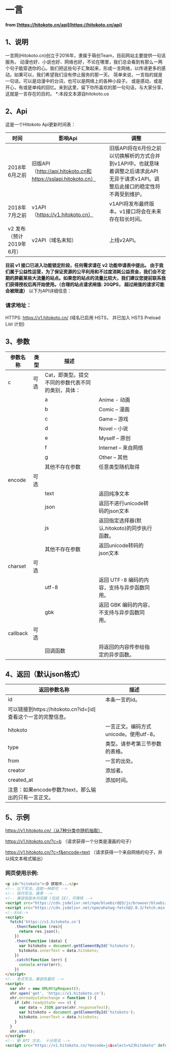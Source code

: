 # 一言

#### from [https://hitokoto.cn/api](https://hitokoto.cn/api)
## 1、说明
一言网(Hitokoto.cn)创立于2016年，隶属于萌创Team，目前网站主要提供一句话服务。
动漫也好、小说也好、网络也好，不论在哪里，我们总会看到有那么一两个句子能穿透你的心。我们把这些句子汇聚起来，形成一言网络，以传递更多的感动。如果可以，我们希望我们没有停止服务的那一天。
简单来说，一言指的就是一句话，可以是动漫中的台词，也可以是网络上的各种小段子。
或是感动，或是开心，有或是单纯的回忆。来到这里，留下你所喜欢的那一句句话，与大家分享，这就是一言存在的目的。
*:本段文本源自hitokoto.us
## 2、Api
这是一个Hitokoto Api更新时间表：

| **时间** | **影响Api** | **调整** |
| --- | --- | --- |
| 2018年6月之前 | 旧版API（http://api.hitokoto.cn和https://sslapi.hitokoto.cn） | 旧版API将在6月份之前以切换解析的方式合并到v1API中。也就意味着调整之后请求此API无异于请求v1API。调整后此接口的稳定性将不再受到维护。 |
| 2018年7月之前 | v1API（https://v1.hitokoto.cn） | v1API将发布最终版本。v1接口将会在未来存在较长时间。 |
| v2 发布（预计2019年6月） | v2API（域名未知） | 上线v2API。 |


**目前 v1 接口已进入功能锁定阶段，任何需求请在 v2 功能申请表中提出。**
**由于我们属于公益性运营，为了保证资源的公平利用和不过度消耗公益资金，我们会不定期的屏蔽某些大流量的站点。如果您的站点的流量比较大，我们建议您提前联系我们获得授权后再开始使用。（合理的站点请求闸值: 20QPS， 超过闸值的请求可能会被限速）**
以下为API详细信息：
### 请求地址：
HTTPS: https://v1.hitokoto.cn/ (域名已启用 HSTS， 并已加入 HSTS Preload List 计划)
## 3、参数
| **参数名称** | **类型** | **描述** |  |  |  |
| --- | --- | --- | --- | --- | --- |
| c | 可选 | Cat，即类型。提交不同的参数代表不同的类别，具体： |  |  |  |
|  |  | a | Anime - 动画 |  |  |
|  |  | b | Comic – 漫画 |  |  |
|  |  | c | Game – 游戏 |  |  |
|  |  | d | Novel – 小说 |  |  |
|  |  | e | Myself – 原创 |  |  |
|  |  | f | Internet – 来自网络 |  |  |
|  |  | g | Other – 其他 |  |  |
|  |  | 其他不存在参数 | 任意类型随机取得 |  |  |
| encode | 可选 |  |  |  |  |
|  |  | text | 返回纯净文本 |  |  |
|  |  | json | 返回不进行unicode转码的json文本 |  |  |
|  |  | js | 返回指定选择器(默认.hitokoto)的同步执行函数。 |  |  |
|  |  | 其他不存在参数 | 返回unicode转码的json文本 |  |  |
| charset | 可选 |  |  |  |  |
|  |  | utf-8 | 返回 UTF-8 编码的内容，支持与异步函数同用。 |  |  |
|  |  | gbk | 返回 GBK 编码的内容，不支持与异步函数同用。 |  |  |
| callback | 可选 |  |  |  |  |
|  |  | 回调函数 | 将返回的内容传参给指定的异步函数。 |  |  |

## 4、返回（默认json格式）
| **返回参数名称** | **描述** |
| --- | --- |
| id | 本条一言的id。
可以链接到https://hitokoto.cn?id=[id]查看这个一言的完整信息。 |
| hitokoto | 一言正文。编码方式unicode。使用utf-8。 |
| type | 类型。请参考第三节参数的表格。 |
| from | 一言的出处。 |
| creator | 添加者。 |
| created_at | 添加时间。 |
| 注意：如果encode参数为text，那么输出的只有一言正文。 |  |

## 5、示例
https://v1.hitokoto.cn/（从7种分类中随机抽取）

https://v1.hitokoto.cn/?c=b （请求获得一个分类是漫画的句子）

https://v1.hitokoto.cn/?c=f&encode=text （请求获得一个来自网络的句子，并以纯文本格式输出）
### 网页使用示例:
```html
<p id="hitokoto">:D 获取中...</p>
<!-- 以下写法，选取一种即可 -->
<!-- 现代写法，推荐 -->
<!-- 兼容低版本浏览器 (包括 IE)，可移除 -->
<script src="https://cdn.jsdelivr.net/npm/bluebird@3/js/browser/bluebird.min.js"></script>
<script src="https://cdn.jsdelivr.net/npm/whatwg-fetch@2.0.3/fetch.min.js"></script>
<!--End-->
<script>
  fetch('https://v1.hitokoto.cn')
    .then(function (res){
      return res.json();
    })
    .then(function (data) {
      var hitokoto = document.getElementById('hitokoto');
      hitokoto.innerText = data.hitokoto; 
    })
    .catch(function (err) {
      console.error(err);
    })
</script>
<!-- 老式写法，兼容性最忧 -->
<script>
  var xhr = new XMLHttpRequest();
  xhr.open('get', 'https://v1.hitokoto.cn');
  xhr.onreadystatechange = function () {
    if (xhr.readyState === 4) {
      var data = JSON.parse(xhr.responseText);
      var hitokoto = document.getElementById('hitokoto');
      hitokoto.innerText = data.hitokoto;
    }
  }
  xhr.send();
</script>
<!-- 新 API 方法， 十分简洁 -->
<script src="https://v1.hitokoto.cn/?encode=js&select=%23hitokoto" defer></script>
```
